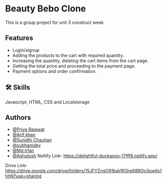 # Beauty Bebo Clone
This is a group project for unit 3 construct week

## Features
- Login/signup
- Adding the products to the cart with required quantity.
- Increasing the quantity, deleting the cart items from the cart page.
- Getting the total price and proceeding to the payment page.
- Payment options and order confirmation.

## 🛠 Skills
Javascript, HTML, CSS and Localstorage

## Authors
- [@Priya Rajawat](https://github.com/priyarajawat)
- [@Arif khan](https://github.com/AariF-ShazZ)
- [@Sunidhi Chauhan](https://github.com/sunidhi-chauhan)
- [@subhamdey](https://github.com/jstgrowup)
- [@Md Irfan](https://github.com/irfan8340)
- [@Ashutosh](https://github.com/Ashutosh5333)
Netlify Link- https://delightful-duckanoo-17fff8.netlify.app/


Drive Link-https://drive.google.com/drive/folders/15JFYZngO91baVRGhe68ROo3uwIIs1hhN?usp=sharing
